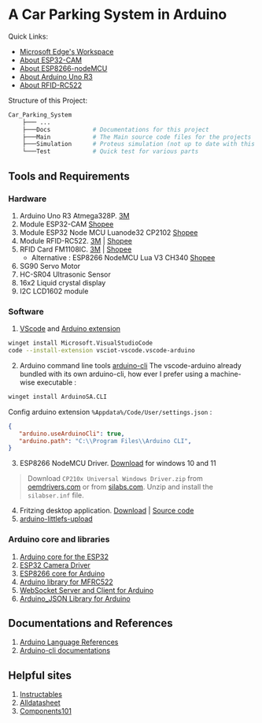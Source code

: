 # A Car Parking System in Arduino

Quick Links:
   - [Microsoft Edge's Workspace](https://aka.ms/edge/workspaceslaunch?code=dHlwZT0xJmlkPWFIUjBjSE02THk5b2IyMWxMbTFwWTNKdmMyOW1kSEJsY25OdmJtRnNZMjl1ZEdWdWRDNWpiMjB2T25VNkwyY3ZZMjl1ZEdWdWRITjBiM0poWjJVdk5rTjZibWxvVGpOMk1IVjVNWHBMTlVaeVVrTmlkMlpsWTJKbFpHTmpOV0kyWldJNU1qZDNiM0pyYzNCaFkyVnpMMGxSU1RaMlNHUnBkbkpvZFZOdmIxTlViM3BIYkRaVFZVRmllRXRKY0dKbFZsRmpXSGhVT1VScFF6aENTSEpKJnN0b3JlPTUmc291cmNlPVdvcmtzcGFjZXMmcmVkZWVtQ29kZT1kdW1teV9zZWVkJmFwcElkR3VpZD1iNmQ4MzNjZi1iNTRlLTRjYWItODE0My0xMzE4ZTBiYzUwZTE%3D&source=Workspaces)
   - [About ESP32-CAM](./Docs/ESP32-CAM/ESP32-CAM.md)
   - [About ESP8266-nodeMCU](./Docs/nodeMCU/nodeMCU.md)
   - [About Arduino Uno R3](./Docs/ArduinoUno/ArduinoUno.md)
   - [About RFID-RC522](./Docs/RFID-RC522/RFID-RC522.md)

Structure of this Project:
```bash
Car_Parking_System
    ├─── ...
    ├───Docs            # Documentations for this project
    ├───Main            # The Main source code files for the projects
    ├───Simulation      # Proteus simulation (not up to date with this project)
    └───Test            # Quick test for various parts
```

## Tools and Requirements
### Hardware
1. Arduino Uno R3 Atmega328P. [3M](https://chotroihn.vn/kit-arduino-uno-r3-atmega328p-cam-k1b3-1-33g)
2. Module ESP32-CAM [Shopee](https://shopee.vn/Module-thu-ph%C3%A1t-wifi-camera-ESP32-CAM-t%C3%ADch-h%E1%BB%A3p-wifi-camera-OV2640-OV7670-chuy%C3%AAn-d%E1%BB%A5ng-v%C3%A0-bluetooth-4-i.16504852.4665567596?sp_atk=18127f02-041a-4b08-a5a2-a6b657db24d3&xptdk=18127f02-041a-4b08-a5a2-a6b657db24d3&is_from_login=true)
3. Module ESP32 Node MCU Luanode32 CP2102 [Shopee](https://shopee.vn/Module-ESP32-Node-MCU-Luanode32-CP2102-i.1048311475.22750978527?sp_atk=987cb89b-c2a9-4f13-8d74-1e85bf019716&xptdk=987cb89b-c2a9-4f13-8d74-1e85bf019716)
4. Module RFID-RC522. [3M](https://chotroihn.vn/module-rfid-rc522-13-56mhz) | [Shopee](https://shopee.vn/Module-RFID-RC522-13.56MHz-i.1048311475.23276547694?sp_atk=302ec86c-8f49-4239-a033-c793717cb7d1&xptdk=302ec86c-8f49-4239-a033-c793717cb7d1)
5. RFID Card FM1108IC. [3M](https://chotroihn.vn/the-rfid-trang-fm1108ic-rc522-13-56mhz-k1a5-1-18g) | [Shopee](https://shopee.vn/Th%E1%BA%BB-RFID-tr%E1%BA%AFng-FM1108IC-RC522-13.56Mhz-gi%E1%BA%A3i-ph%C3%A1p-nh%E1%BA%ADn-di%E1%BB%87n-t%E1%BB%B1-%C4%91%E1%BB%99ng-i.1048311475.22787927981?sp_atk=4c70ab87-60c0-4f02-8a3d-7effe50b5a8f&xptdk=4c70ab87-60c0-4f02-8a3d-7effe50b5a8f)
   - Alternative : ESP8266 NodeMCU Lua V3 CH340 [Shopee](https://shopee.vn/K%C3%ADt-ESP8266-NodeMCU-Lua-V3-CH340-i.16504852.5450769770?sp_atk=608fc654-8cf7-4433-9dfe-d59d97191395&xptdk=608fc654-8cf7-4433-9dfe-d59d97191395)
6. SG90 Servo Motor
7. HC-SR04 Ultrasonic Sensor
8. 16x2 Liquid crystal display
9. I2C LCD1602 module

### Software
1. [VScode](https://code.visualstudio.com/) and [Arduino extension](https://github.com/microsoft/vscode-arduino)
```sh
winget install Microsoft.VisualStudioCode
code --install-extension vsciot-vscode.vscode-arduino
```
2. Arduino command line tools [arduino-cli](https://github.com/arduino/arduino-cli)
The vscode-arduino already bundled with its own arduino-cli, how ever I prefer using a machine-wise executable :
```sh
winget install ArduinoSA.CLI
```
Config arduino extension `%Appdata%/Code/User/settings.json` :
```json
{
   "arduino.useArduinoCli": true,
   "arduino.path": "C:\\Program Files\\Arduino CLI",
}
```
3. ESP8266 NodeMCU Driver. [Download](https://www.silabs.com/documents/public/software/CP210x_Universal_Windows_Driver.zip) for windows 10 and 11
> Download `CP210x Universal Windows Driver.zip` from [oemdrivers.com](https://oemdrivers.com/rs232-esp8266-nodemcu-ndn) or from [silabs.com](https://www.silabs.com/developers/usb-to-uart-bridge-vcp-drivers?tab=downloads). Unzip and install the `silabser.inf` file.
4. Fritzing desktop application. [Download](https://www.filehorse.com/download-fritzing-64/) | [Source code](https://github.com/fritzing/fritzing-app)
5. [arduino-littlefs-upload](https://github.com/earlephilhower/arduino-littlefs-upload/tree/main)

### Arduino core and libraries
1. [Arduino core for the ESP32](https://github.com/espressif/arduino-esp32)
2. [ESP32 Camera Driver](https://github.com/espressif/esp32-camera)
3. [ESP8266 core for Arduino](https://github.com/esp8266/Arduino)
4. [Arduino library for MFRC522](https://github.com/miguelbalboa/rfid)
5. [WebSocket Server and Client for Arduino](https://github.com/Links2004/arduinoWebSockets)
6. [Arduino_JSON Library for Arduino](https://github.com/arduino-libraries/Arduino_JSON)

## Documentations and References
1. [Arduino Language References](https://www.arduino.cc/reference/en/)
2. [Arduino-cli documentations](https://arduino.github.io/arduino-cli)

## Helpful sites
1. [Instructables](https://www.instructables.com/)
2. [Alldatasheet](https://www.alldatasheet.com/)
3. [Components101](https://components101.com/)
<!-- 4. [ESP32 Examples and Tutorials](https://techtutorialsx.com/category/esp32/) -->